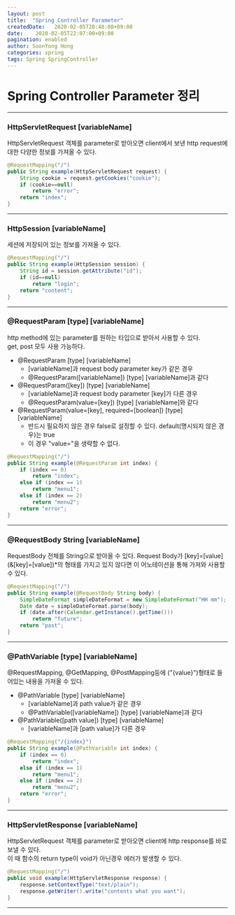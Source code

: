 ```yaml
---
layout: post
title:  "Spring Controller Parameter"
createdDate:   2020-02-05T20:48:00+09:00
date:    2020-02-05T22:07:00+09:00
pagination: enabled
author: SoonYong Hong
categories: spring
tags: Spring SpringController
---
```

# Spring Controller Parameter 정리
---

### HttpServletRequest [variableName]
HttpServletRequest 객체를 parameter로 받아오면 client에서 보낸 http request에 대한 다양한 정보를 가져올 수 있다.

```java
@RequestMapping("/")
public String example(HttpServletRequest request) {
    String cookie = request.getCookies("cookie");
    if (cookie==null)
        return "error";
    return "index";
}
```
---

### HttpSession [variableName]
세션에 저장되어 있는 정보를 가져올 수 있다.

```java
@RequestMapping("/")
public String example(HttpSession session) {
    String id = session.getAttribute("id");
    if (id==null)
        return "login";
    return "content";
}
```
---

### @RequestParam [type] [variableName]
http method에 있는 parameter를 원하는 타입으로 받아서 사용할 수 있다.   
get, post 모두 사용 가능하다.

- @RequestParam [type] [variableName]
    - [variableName]과 request body parameter key가 같은 경우
    - @RequestParam([variableName]) [type] [variableName]과 같다
- @RequestParam([key]) [type] [variableName]
    - [variableName]과 request body parameter [key]가 다른 경우
    - @RequestParam(value=[key]) [type] [variableName]와 같다
- @RequestParam(value=[key], required=[boolean]) [type] [variableName]
    - 반드시 필요하지 않은 경우 false로 설정할 수 있다. default(명시되지 않은 경우)는 true
    - 이 경우 "value="을 생략할 수 없다.

```java
@RequestMapping("/")
public String example(@RequestParam int index) {
    if (index == 0)
        return "index";
    else if (index == 1)
        return "menu1";
    else if (index == 2)
        return "menu2";
    return "error";
}
```
---

### @RequestBody String [variableName]
RequestBody 전체를 String으로 받아올 수 있다. Request Body가 [key]=[value]\(&[key]=[value]\)*의 형태를 가지고 있지 않다면 이 어노테이션을 통해 가져와 사용할 수 있다.

```java
@RequestMapping("/")
public String example(@RequestBody String body) {
    SimpleDateFormat simpleDateFormat = new SimpleDateFormat("HH mm");
    Date date = simpleDateFormat.parse(body);
    if (date.after(Calendar.getInstance().getTime()))
        return "future";
    return "past";
}
```
---

### @PathVariable [type] [variableName]
@RequestMapping, @GetMapping, @PostMapping등에 ("{value}")형태로 들어있는 내용을 가져올 수 있다.
- @PathVariable [type] [variableName]
    - [variableName]과 path value가 같은 경우
    - @PathVariable([variableName]) [type] [variableName]과 같다
- @PathVariable([path value]) [type] [variableName]
    - [variableName]과 [path value]가 다른 경우
    
```java
@RequestMapping("/{index}")
public String example(@PathVariable int index) {
    if (index == 0)
        return "index";
    else if (index == 1)
        return "menu1";
    else if (index == 2)
        return "menu2";
    return "error";
}
```
---

### HttpServletResponse [variableName]
HttpServletRequest 객체를 parameter로 받아오면 client에 http response를 바로 보낼 수 있다.   
이 때 함수의 return type이 void가 아닌경우 에러가 발생할 수 있다.

```java
@RequestMapping("/")
public void example(HttpServletResponse response) {
    response.setContextType("text/plain");
    response.getWriter().write("contents what you want");
}
```
---

